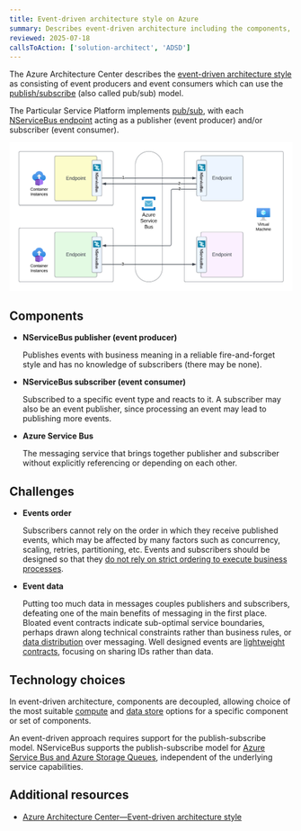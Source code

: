 ```yaml
---
title: Event-driven architecture style on Azure
summary: Describes event-driven architecture including the components, challenges, and technology options for Azure
reviewed: 2025-07-18
callsToAction: ['solution-architect', 'ADSD']
---
```


The Azure Architecture Center describes the [event-driven architecture style](https://learn.microsoft.com/en-us/azure/architecture/guide/architecture-styles/event-driven) as consisting of event producers and event consumers which can use the [publish/subscribe](https://learn.microsoft.com/en-us/azure/architecture/patterns/publisher-subscriber) (also called pub/sub) model.

The Particular Service Platform implements [pub/sub](/nservicebus/messaging/publish-subscribe/), with each [NServiceBus endpoint](/nservicebus/endpoints) acting as a publisher (event producer) and/or subscriber (event consumer).

![](azure-event-driven-architecture.png)

## Components

* **NServiceBus publisher (event producer)**

    Publishes events with business meaning in a reliable fire-and-forget style and has no knowledge of subscribers (there may be none).
* **NServiceBus subscriber (event consumer)**

    Subscribed to a specific event type and reacts to it. A subscriber may also be an event publisher, since processing an event may lead to publishing more events.
* **Azure Service Bus**

    The messaging service that brings together publisher and subscriber without explicitly referencing or depending on each other.

## Challenges

* **Events order**

    Subscribers cannot rely on the order in which they receive published events, which may be affected by many factors such as concurrency, scaling, retries, partitioning, etc. Events and subscribers should be designed so that they [do not rely on strict ordering to execute business processes](https://particular.net/blog/you-dont-need-ordered-delivery).
* **Event data**

    Putting too much data in messages couples publishers and subscribers, defeating one of the main benefits of messaging in the first place. Bloated event contracts indicate sub-optimal service boundaries, perhaps drawn along technical constraints rather than business rules, or [data distribution](/architecture/data-distribution.md) over messaging. Well designed events are [lightweight contracts](https://particular.net/blog/putting-your-events-on-a-diet), focusing on sharing IDs rather than data.

## Technology choices

In event-driven architecture, components are decoupled, allowing choice of the most suitable [compute](compute.md) and [data store](data-stores.md) options for a specific component or set of components.

An event-driven approach requires support for the publish-subscribe model. NServiceBus supports the publish-subscribe model for [Azure Service Bus and Azure Storage Queues](messaging.md), independent of the underlying service capabilities.

## Additional resources

* [Azure Architecture Center—Event-driven architecture style](https://learn.microsoft.com/en-us/azure/architecture/guide/architecture-styles/event-driven)
